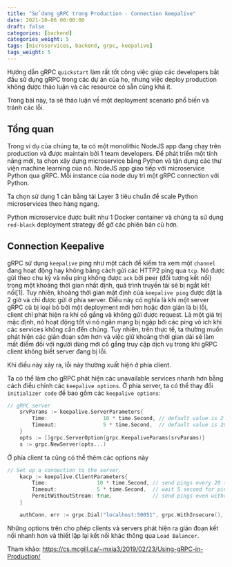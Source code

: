 ```yaml
---
title: "Sử dụng gRPC trong Production - Connection keepalive"
date: 2021-10-06 00:00:00
draft: false
categories: [backend]
categories_weight: 5
tags: [microservices, backend, grpc, keepalive]
tags_weight: 5
---
```


Hướng dẫn gRPC `quickstart` làm rất tốt công việc giúp các developers bắt đầu sử dụng gRPC trong các dự án của họ, nhưng việc deploy production không được thảo luận và các resource có sẵn cũng khá ít.

Trong bài này, ta sẽ thảo luận về một deployment scenario phổ biến và tránh các lỗi.

## Tổng quan

Trong ví dụ của chúng ta, ta có một monolithic NodeJS app đang chạy trên production và được maintain bởi 1 team developers. Để phát triển một tính năng mới, ta chọn xây dựng microservice bằng Python và tận dụng các thư viện machine learning của nó. NodeJS app giao tiếp với microservice Python qua gRPC. Mỗi instance của node duy trì một gRPC connection với Python.

Ta chọn sử dụng 1 cân bằng tải Layer 3 tiêu chuẩn để scale Python microservices theo hàng ngang.

Python microservice được built như 1 Docker container và chúng ta sử dụng `red-black` deployment strategy để gỡ các phiên bản cũ hơn.

## Connection Keepalive

gRPC sử dụng `keepalive` ping như một cách để kiểm tra xem một `channel` đang hoạt động hay không bằng cách gửi các HTTP2 ping qua `tcp`. Nó được gửi theo chu kỳ và nếu ping không được `ack` bởi peer (đối tượng kết nối) trong một khoảng thời gian nhất định, quá trình truyền tải sẽ bị ngắt kết nối[1]. Tuy nhiên, khoảng thời gian mặt định của `keepalive ping` được đặt là 2 giờ và chỉ được gửi ở phía server. Điều này có nghĩa là khi một server gRPC cũ bị loại bỏ bởi một deployment mới hơn hoặc đơn giản là bị lỗi, client chỉ phát hiện ra khi cố gắng và không gửi được request. Là một giá trị mặc định, nó hoạt động tốt vì nó ngăn mạng bị ngập bởi các ping vô ích khi các services không cần đến chúng. Tuy nhiên, trên thực tế, ta thường muốn phát hiện các gián đoạn sớm hơn và việc giữ khoảng thời gian dài sẽ làm mất điểm đối với người dùng mới cố gắng truy cập dịch vụ trong khi gRPC client không biết server đang bị lỗi.

Khi điều này xảy ra, lỗi này thường xuất hiện ở phía client.

Ta có thể làm cho gRPC phát hiện các unavailable services nhanh hơn bằng cách điều chỉnh các `keepalive options`. Ở phía server, ta có thể thay đổi `initializer code` để bao gồm các `keepalive options`:

```go
// gRPC server
	srvParams := keepalive.ServerParameters{
		Time:                  10 * time.Second, // default value is 2 hours
		Timeout:               5 * time.Second,  // default value is 20 seconds
	}
	opts := []grpc.ServerOption{grpc.KeepaliveParams(srvParams)}
	s := grpc.NewServer(opts...)
```

Ở phía client ta cũng có thể thêm các options này

```go
// Set up a connection to the server.
	kacp := keepalive.ClientParameters{
		Time:                10 * time.Second, // send pings every 20 seconds if there is no activity
		Timeout:             5 * time.Second,  // wait 5 second for ping back
		PermitWithoutStream: true,             // send pings even without active streams
	}

	authConn, err := grpc.Dial("localhost:50051", grpc.WithInsecure(), grpc.WithKeepaliveParams(kacp))
```

Những options trên cho phép clients và servers phát hiện ra gián đoạn kết nối nhanh hơn và thiết lập lại kết nối khác thông qua `Load Balancer`.

Tham khảo: https://cs.mcgill.ca/~mxia3/2019/02/23/Using-gRPC-in-Production/
